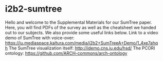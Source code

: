 # i2b2-sumtree

Hello and welcome to the Supplemental Materials for our SumTree paper. Here, you will find PDFs of the survey as well as the cheatsheet we handed out to our subjects. We also provide some useful links below.
Link to a video demo of SumTree with voice-over: https://iu.mediaspace.kaltura.com/media/i2b2+SumTreeA+Demo/1_4xe7ahqh
The SumTree visualization itself: http://idemo.cns.iu.edu/hsd/
The PCORI ontology: https://github.com/ARCH-commons/arch-ontology
